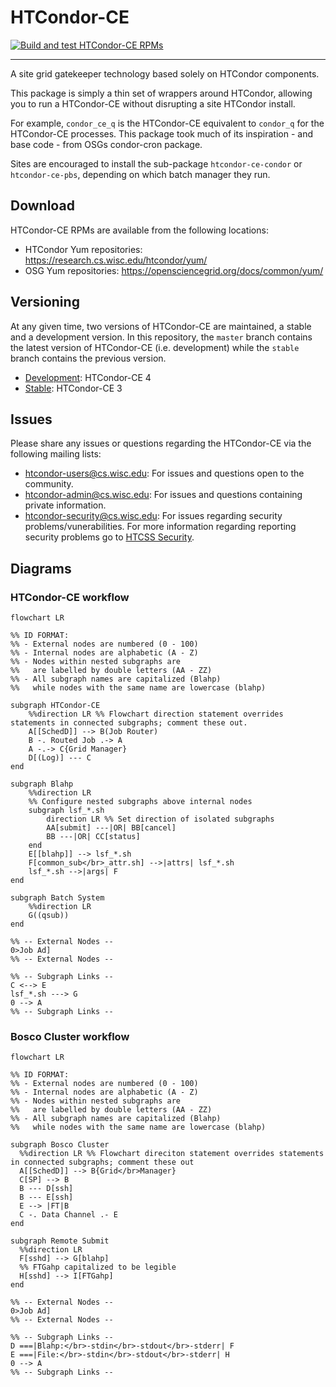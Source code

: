 HTCondor-CE
===========

[![Build and test HTCondor-CE RPMs](https://github.com/htcondor/htcondor-ce/actions/workflows/build_and_test_rpms.yml/badge.svg?branch=V5-branch)](https://github.com/htcondor/htcondor-ce/actions/workflows/build_and_test_rpms.yml)

---

A site grid gatekeeper technology based solely on HTCondor components.

This package is simply a thin set of wrappers around HTCondor, allowing you to
run a HTCondor-CE without disrupting a site HTCondor install.

For example, `condor_ce_q` is the HTCondor-CE equivalent to `condor_q` for the
HTCondor-CE processes.  This package took much of its inspiration - and base 
code - from OSGs condor-cron package.

Sites are encouraged to install the sub-package `htcondor-ce-condor` or
`htcondor-ce-pbs`, depending on which batch manager they run.

Download
--------

HTCondor-CE RPMs are available from the following locations:

- HTCondor Yum repositories: https://research.cs.wisc.edu/htcondor/yum/
- OSG Yum repositories: https://opensciencegrid.org/docs/common/yum/

Versioning
----------

At any given time, two versions of HTCondor-CE are maintained, a stable and a development version.
In this repository, the `master` branch contains the latest version of HTCondor-CE (i.e. development) while the `stable`
branch contains the previous version.

- [Development](https://htcondor-ce.readthedocs.io/en/latest/): HTCondor-CE 4
- [Stable](https://htcondor-ce.readthedocs.io/en/stable/): HTCondor-CE 3

Issues
------

Please share any issues or questions regarding the HTCondor-CE via the following mailing lists:
- [htcondor-users@cs.wisc.edu](mailto:htcondor-users@cs.wisc.edu): For issues and questions open to the community.
- [htcondor-admin@cs.wisc.edu](mailto:htcondor-admin@cs.wisc.edu): For issues and questions containing private information.
- [htcondor-security@cs.wisc.edu](mailto:htcondor-security@cs.wisc.edu): For issues regarding security problems/vunerabilities.
  For more information regarding reporting security problems go to [HTCSS Security](https://htcondor.org/security/).

Diagrams
--------
### HTCondor-CE workflow
``` mermaid
flowchart LR

%% ID FORMAT:
%% - External nodes are numbered (0 - 100)
%% - Internal nodes are alphabetic (A - Z)
%% - Nodes within nested subgraphs are
%%   are labelled by double letters (AA - ZZ)
%% - All subgraph names are capitalized (Blahp)
%%   while nodes with the same name are lowercase (blahp)

subgraph HTCondor-CE
	%%direction LR %% Flowchart direction statement overrides statements in connected subgraphs; comment these out.
	A[[SchedD]] --> B(Job Router)
	B -. Routed Job .-> A
	A -.-> C{Grid Manager}
	D[(Log)] --- C
end

subgraph Blahp
	%%direction LR
	%% Configure nested subgraphs above internal nodes
	subgraph lsf_*.sh
		direction LR %% Set direction of isolated subgraphs
		AA[submit] ---|OR| BB[cancel]
		BB ---|OR| CC[status]
	end
	E[[blahp]] --> lsf_*.sh
	F[common_sub</br>_attr.sh] -->|attrs| lsf_*.sh
	lsf_*.sh -->|args| F
end

subgraph Batch System
	%%direction LR
	G((qsub))
end

%% -- External Nodes --
0>Job Ad]
%% -- External Nodes --

%% -- Subgraph Links --
C <--> E
lsf_*.sh ---> G
0 --> A
%% -- Subgraph Links --
```

### Bosco Cluster workflow
```mermaid
flowchart LR

%% ID FORMAT:
%% - External nodes are numbered (0 - 100)
%% - Internal nodes are alphabetic (A - Z)
%% - Nodes within nested subgraphs are
%%   are labelled by double letters (AA - ZZ)
%% - All subgraph names are capitalized (Blahp)
%%   while nodes with the same name are lowercase (blahp)

subgraph Bosco Cluster
  %%direction LR %% Flowchart direciton statement overrides statements in connected subgraphs; comment these out
  A[[SchedD]] --> B{Grid</br>Manager}
  C[SP] --> B
  B --- D[ssh]
  B --- E[ssh]
  E --> |FT|B
  C -. Data Channel .- E
end

subgraph Remote Submit
  %%direction LR
  F[sshd] --> G[blahp]
  %% FTGahp capitalized to be legible
  H[sshd] --> I[FTGahp]
end

%% -- External Nodes --
0>Job Ad]
%% -- External Nodes --

%% -- Subgraph Links --
D ===|Blahp:</br>-stdin</br>-stdout</br>-stderr| F
E ===|File:</br>-stdin</br>-stdout</br>-stderr| H
0 --> A
%% -- Subgraph Links --
```
